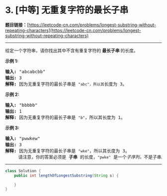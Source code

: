 # 3. [中等] 无重复字符的最长子串

**题目链接：**[https://leetcode-cn.com/problems/longest-substring-without-repeating-characters](https://leetcode-cn.com/problems/longest-substring-without-repeating-characters)

---

<div class="content__1Y2H">
 <div class="notranslate">
  <p>给定一个字符串，请你找出其中不含有重复字符的&nbsp;<strong>最长子串&nbsp;</strong>的长度。</p> 
  <p><strong>示例&nbsp;1:</strong></p> 
  <pre class="language-text"><strong>输入: </strong>"abcabcbb"
<strong>输出: </strong>3 
<strong>解释:</strong> 因为无重复字符的最长子串是 <code>"abc"，所以其</code>长度为 3。
</pre> 
  <p><strong>示例 2:</strong></p> 
  <pre class="language-text"><strong>输入: </strong>"bbbbb"
<strong>输出: </strong>1
<strong>解释: </strong>因为无重复字符的最长子串是 <code>"b"</code>，所以其长度为 1。
</pre> 
  <p><strong>示例 3:</strong></p> 
  <pre class="language-text"><strong>输入: </strong>"pwwkew"
<strong>输出: </strong>3
<strong>解释: </strong>因为无重复字符的最长子串是&nbsp;<code>"wke"</code>，所以其长度为 3。
&nbsp;    请注意，你的答案必须是 <strong>子串 </strong>的长度，<code>"pwke"</code>&nbsp;是一个<em>子序列，</em>不是子串。
</pre> 
 </div>
</div>

---

```java
class Solution {
    public int lengthOfLongestSubstring(String s) {
        
    }
}
```